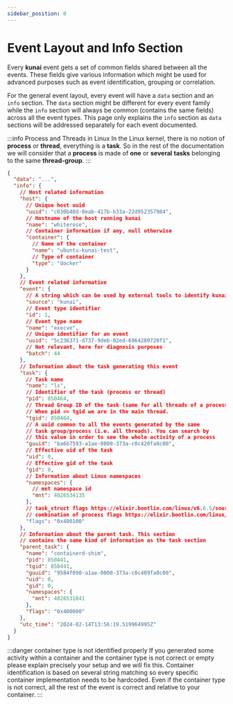 ```yaml
---
sidebar_position: 0
---
```


# Event Layout and Info Section

Every **kunai** event gets a set of common fields shared between all the events. These fields give various information which might be used for advanced purposes such as event identification, grouping or correlation.

For the general event layout, every event will have a `data` section and an `info` section. The `data` section might be different for every event family while the `info` section will always be common (contains the same fields) across all the event types. This page only explains the `info` section as `data` sections will be addressed separately for each event documented.

:::info Process and Threads in Linux
In the Linux kernel, there is no notion of **process** or **thread**, everything is a **task**. So in the rest of the documentation we will consider that a **process** is made of **one** or **several** **tasks** belonging to the same **thread-group**.
:::

```json
{
  "data": "...",
  "info": {
    // Host related information
    "host": {
      // Unique host uuid
      "uuid": "c030b40d-0eab-417b-b33a-22d952357984",
      // Hostname of the host running kunai
      "name": "whiterose",
      // Container information if any, null otherwise
      "container": {
        // Name of the container
        "name": "ubuntu-kunai-test",
        // Type of container
        "type": "docker"
      }
    },
    // Event related information
    "event": {
      // A string which can be used by external tools to identify kunai's logs
      "source": "kunai",
      // Event type identifier
      "id": 1,
      // Event type name
      "name": "execve",
      // Unique identifier for an event
      "uuid": "5c236371-d737-9deb-02ed-6964280720f1",
      // Not relevant, here for diagnosis purposes
      "batch": 44
    },
    // Information about the task generating this event
    "task": {
      // Task name
      "name": "ls",
      // Identifier of the task (process or thread)
      "pid": 850464,
      // Thread Group ID of the task (same for all threads of a process)
      // When pid == tgid we are in the main thread.
      "tgid": 850464,
      // A uuid common to all the events generated by the same
      // task group/process (i.e. all threads). You can search by
      // this value in order to see the whole activity of a process
      "guuid": "ba6b7593-a1ae-0000-373a-c0c420fa0c00",
      // Effective uid of the task
      "uid": 0,
      // Effective gid of the task
      "gid": 0,
      // Information about Linux namespaces
      "namespaces": {
        // mnt namespace id
        "mnt": 4026534135
      },
      // task_struct flags https://elixir.bootlin.com/linux/v6.6.5/source/include/linux/sched.h#L767
      // combination of process flags https://elixir.bootlin.com/linux/v6.6.5/source/include/linux/sched.h#L1726
      "flags": "0x400100"
    },
    // Information about the parent task. This section
    // contains the same kind of information as the task section
    "parent_task": {
      "name": "containerd-shim",
      "pid": 850441,
      "tgid": 850441,
      "guuid": "9584f090-a1ae-0000-373a-c0c409fa0c00",
      "uid": 0,
      "gid": 0,
      "namespaces": {
        "mnt": 4026531841
      },
      "flags": "0x400000"
    },
    "utc_time": "2024-02-14T13:56:19.519964995Z"
  }
}
```

:::danger container type is not identified properly
If you generated some activity within a container and the container type is not
correct or empty please explain precisely your setup and we will fix this. Container identification is based on several string matching so every specific container implementation needs to be hardcoded. Even if the container type is not correct, all the rest of the event is correct and relative to your container.
:::
